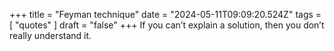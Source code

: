 +++ 
  title = "Feyman technique"
  date = "2024-05-11T09:09:20.524Z"
  tags = [ "quotes" ]
  draft = "false"
+++
If you can’t explain a solution, then you don’t really understand it.
  

